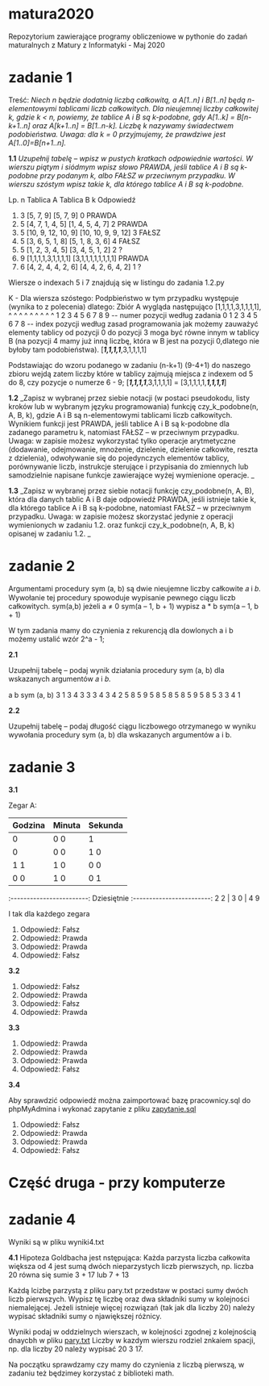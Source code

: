 # matura2020
Repozytorium zawierające programy obliczeniowe w pythonie do zadań maturalnych z Matury z Informatyki - Maj 2020

# zadanie 1

Treść:
_Niech n będzie dodatnią liczbą całkowitą, a A[1..n] i B[1..n] będą n-elementowymi tablicami
liczb całkowitych.
Dla nieujemnej liczby całkowitej k, gdzie k < n, powiemy, że tablice A i B są k-podobne, gdy
A[1..k] = B[n-k+1..n] oraz A[k+1..n] = B[1..n-k].
Liczbę k nazywamy świadectwem podobieństwa.
Uwaga: dla k = 0 przyjmujemy, że prawdziwe jest A[1..0]=B[n+1..n]._

**1.1**
_Uzupełnij tabelę – wpisz w pustych kratkach odpowiednie wartości. W wierszu piątym
i siódmym wpisz słowo PRAWDA, jeśli tablice A i B są k-podobne przy podanym k, albo FAŁSZ
w przeciwnym przypadku. W wierszu szóstym wpisz takie k, dla którego tablice A i B są
k-podobne._ 

Lp. n Tablica A Tablica B k Odpowiedź
1. 3 [5, 7, 9] [5, 7, 9] 0 PRAWDA
2. 5 [4, 7, 1, 4, 5] [1, 4, 5, 4, 7] 2 PRAWDA
3. 5 [10, 9, 12, 10, 9] [10, 10, 9, 9, 12] 3 FAŁSZ
4. 5 [3, 6, 5, 1, 8] [5, 1, 8, 3, 6] 4 FAŁSZ
5. 5 [1, 2, 3, 4, 5] [3, 4, 5, 1, 2] 2 ?
6. 9 [1,1,1,1,3,1,1,1,1] [3,1,1,1,1,1,1,1,1] PRAWDA
7. 6 [4, 2, 4, 4, 2, 6] [4, 4, 2, 6, 4, 2] 1 ?

Wiersze o indexach 5 i 7 znajdują się w listingu do zadania 1.2.py

K - Dla wiersza szóstego:
  Podpbieństwo w tym przypadku występuje (wynika to z polecenia) dlatego:
  Zbiór A wygląda następująco
  [1,1,1,1,3,1,1,1,1],
   ^ ^ ^ ^ ^ ^ ^ ^ ^ 
   1 2 3 4 5 6 7 8 9 -- numer pozycji według zadania
   0 1 2 3 4 5 6 7 8 -- index pozycji według zasad programowania 
   jak możemy zauważyć elementy tablicy od pozycji 0 do pozycji 3 moga być równe innym w tablicy B (na pozycji 4 mamy już inną liczbę, która w B jest na pozycji 0,dlatego nie byłoby tam podobieństwa).
  [**_1,1,1,1_**,3,1,1,1,1]

  Podstawiając do wzoru podanego w zadaniu (n-k+1) (9-4+1) do naszego zbioru wejdą zatem liczby które w tablicy zajmują miejsca z indexem od 5 do 8, czy pozycje o numerze 6 - 9; 
  [**_1,1,1,1_**,3,1,1,1,1] = [3,1,1,1,1,**_1,1,1,1_**]



**1.2**
_Zapisz w wybranej przez siebie notacji (w postaci pseudokodu, listy kroków lub w wybranym
języku programowania) funkcję czy_k_podobne(n, A, B, k), gdzie A i B są n-elementowymi
tablicami liczb całkowitych. Wynikiem funkcji jest PRAWDA, jeśli tablice A i B są k-podobne
dla zadanego parametru k, natomiast FAŁSZ – w przeciwnym przypadku.
Uwaga: w zapisie możesz wykorzystać tylko operacje arytmetyczne (dodawanie,
odejmowanie, mnożenie, dzielenie, dzielenie całkowite, reszta z dzielenia), odwoływanie się
do pojedynczych elementów tablicy, porównywanie liczb, instrukcje sterujące i przypisania do
zmiennych lub samodzielnie napisane funkcje zawierające wyżej wymienione operacje.
_

**1.3**
_Zapisz w wybranej przez siebie notacji funkcję czy_podobne(n, A, B), która dla danych tablic
A i B daje odpowiedź PRAWDA, jeśli istnieje takie k, dla którego tablice A i B są k-podobne,
natomiast FAŁSZ – w przeciwnym przypadku.
Uwaga: w zapisie możesz skorzystać jedynie z operacji wymienionych w zadaniu 1.2. oraz
funkcji czy_k_podobne(n, A, B, k) opisanej w zadaniu 1.2. _

# zadanie 2


Argumentami procedury sym (a, b) są dwie nieujemne liczby całkowite 𝑎 i 𝑏. Wywołanie tej
procedury spowoduje wypisanie pewnego ciągu liczb całkowitych.
sym(a,b)
  jeżeli a ≠ 0
    sym(a – 1, b + 1)
    wypisz a * b
    sym(a – 1, b + 1)
    
    
 W tym zadania mamy do czynienia z rekurencją dla dowlonych a i b możemy ustalić wzór 2^a - 1;

**2.1**

Uzupełnij tabelę – podaj wynik działania procedury sym (a, b) dla wskazanych argumentów
𝑎 i 𝑏.

a b sym (a, b)
3 1 3 4 3 3 3 4 3
4 2 5 8 5 9 5 8 5 8 5 8 5 9 5 8 5
3 3
4 1 

**2.2**

Uzupełnij tabelę – podaj długość ciągu liczbowego otrzymanego w wyniku wywołania
procedury sym (a, b) dla wskazanych argumentów a i b. 


# zadanie 3

**3.1**

Zegar A:

Godzina | Minuta | Sekunda
------- |--------|--------
    0   |  0 0   |    1     
    0   |  0 0   |  1 0
  1 1   |  1 0   |  0 0
  0 0   |  1 0   |  0 1
:------------------------:
Dziesiętnie
:------------------------:
  2 2   |  3 0   |  4 9


I tak dla każdego zegara

1. Odpowiedź: Fałsz
2. Odpowiedź: Prawda
3. Odpowiedź: Prawda
4. Odpowiedź: Fałsz


**3.2**
1. Odpowiedź: Fałsz
2. Odpowiedź: Prawda
3. Odpowiedź: Fałsz
4. Odpowiedź: Prawda

**3.3**
1. Odpowiedź: Prawda
2. Odpowiedź: Prawda
3. Odpowiedź: Prawda
4. Odpowiedź: Fałsz

**3.4**

Aby sprawdzić odpowiedź można zaimportować bazę pracownicy.sql do phpMyAdmina i wykonać zapytanie z pliku [zapytanie.sql](https://github.com/Mariojey/matura2020/blob/main/zapytanie.sql)

1. Odpowiedź: Fałsz
2. Odpowiedź: Prawda
3. Odpowiedź: Prawda
4. Odpowiedź: Fałsz

# Część druga - przy komputerze

# zadanie 4

Wyniki są w pliku wyniki4.txt

**4.1**
Hipoteza Goldbacha jest nstępująca:
Każda parzysta liczba całkowita większa od 4 jest sumą dwóch nieparzystych liczb pierwszych, np. liczba 20 równa się sumie 3 + 17 lub 7 + 13

Każdą lcizbę parzystą z pliku pary.txt przedstaw w postaci sumy dwóch liczb pierwszych. Wypisz tę liczbę oraz dwa składniki sumy w kolejności niemalejącej. Jeżeli istnieje więcej rozwiązań (tak jak dla liczby 20) należy wypisać składniki sumy o njawiększej różnicy.

Wyniki podaj w oddzielnych wierszach, w kolejności zgodnej z kolejnością dnaycbh w pliku [pary.txt](https://github.com/Mariojey/matura2020/blob/main/pary.txt) Liczby w kazdym wierszu rodziel znkaiem spacji, np. dla liczby 20 należy wypisać 20 3 17.


Na początku sprawdzamy czy mamy do czynienia z liczbą pierwszą, w zadaniu też będzimey korzystać z biblioteki math.





